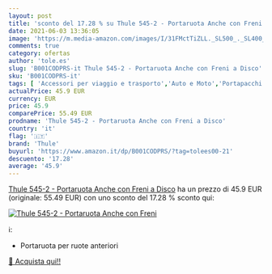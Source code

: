 ```yaml
---
layout: post
title: 'sconto del 17.28 % su Thule 545-2 - Portaruota Anche con Freni  '
date: 2021-06-03 13:36:05
image: 'https://m.media-amazon.com/images/I/31FMctTiZLL._SL500_._SL400_.jpg'
comments: true
category: ofertas
author: 'tole.es'
slug: 'B001CODPRS-it Thule 545-2 - Portaruota Anche con Freni a Disco'
sku: 'B001CODPRS-it'
tags: [ 'Accessori per viaggio e trasporto','Auto e Moto','Portapacchi da tetto','Portapacchi e box da tetto','thule', ]
actualPrice: 45.9 EUR
currency: EUR
price: 45.9
comparePrice: 55.49 EUR
prodname: 'Thule 545-2 - Portaruota Anche con Freni a Disco'
country: 'it'
flag: '🇮🇹'
brand: 'Thule'
buyurl: 'https://www.amazon.it/dp/B001CODPRS/?tag=tolees00-21'
descuento: '17.28'
average: '45.9'
---
```


[Thule 545-2 - Portaruota Anche con Freni a Disco](https://www.amazon.it/dp/B001CODPRS/?tag=tolees00-21) ha un prezzo di 45.9 EUR (originale: 55.49 EUR) con uno sconto del 17.28 % sconto qui:

[![Thule 545-2 - Portaruota Anche con Freni](https://m.media-amazon.com/images/I/31FMctTiZLL._SL500_._SL400_.jpg)](https://www.amazon.it/dp/B001CODPRS/?tag=tolees00-21)

ℹ️:

- Portaruota per ruote anteriori

[🛒 Acquista qui!!](https://www.amazon.it/dp/B001CODPRS/?tag=tolees00-21)
